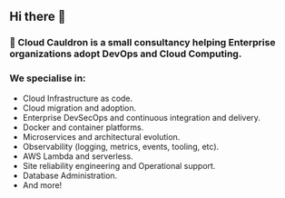 ## Hi there 👋

### 🧙 Cloud Cauldron is a small consultancy helping Enterprise organizations adopt DevOps and Cloud Computing.

### We specialise in:
  - Cloud Infrastructure as code.
  - Cloud migration and adoption.
  - Enterprise DevSecOps and continuous integration and delivery.
  - Docker and container platforms.
  - Microservices and architectural evolution.
  - Observability (logging, metrics, events, tooling, etc).
  - AWS Lambda and serverless.
  - Site reliability engineering and Operational support.
  - Database Administration.
  - And more!

